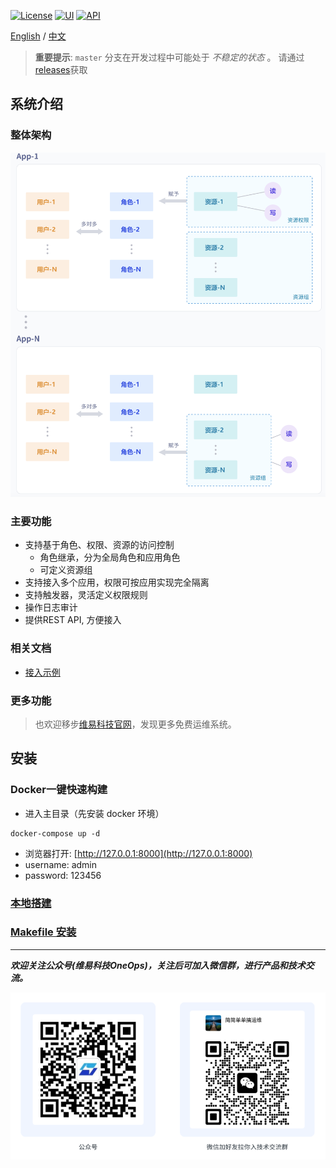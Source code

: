 
[![License](https://img.shields.io/badge/License-Apache2.0-brightgreen)](https://github.com/veops/cmdb/blob/master/LICENSE)
[![UI](https://img.shields.io/badge/UI-Ant%20Design%20Pro%20Vue-brightgreen)](https://github.com/sendya/ant-design-pro-vue)
[![API](https://img.shields.io/badge/API-Flask-brightgreen)](https://github.com/pallets/flask)

[English](README_en.md) / [中文](README.md)


> **重要提示**: `master` 分支在开发过程中可能处于 _不稳定的状态_ 。
> 请通过[releases](https://github.com/veops/acl/releases)获取

## 系统介绍

### 整体架构

<img src=docs/images/infra.jpg />

### 主要功能

- 支持基于角色、权限、资源的访问控制
  - 角色继承，分为全局角色和应用角色
  - 可定义资源组
- 支持接入多个应用，权限可按应用实现完全隔离
- 支持触发器，灵活定义权限规则
- 操作日志审计
- 提供REST API, 方便接入

### 相关文档

- <a href="acl-api/example.py" target="_blank">接入示例</a> 

### 更多功能

> 也欢迎移步[维易科技官网](https://veops.cn)，发现更多免费运维系统。


## 安装

### Docker一键快速构建
- 进入主目录（先安装 docker 环境）

```
docker-compose up -d
```

- 浏览器打开: [http://127.0.0.1:8000](http://127.0.0.1:8000)
- username: admin 
- password: 123456

### [本地搭建](docs/local.md)

### [Makefile 安装](docs/makefile.md)

---

_**欢迎关注公众号(维易科技OneOps)，关注后可加入微信群，进行产品和技术交流。**_

![公众号: 维易科技OneOps](docs/images/wechat.png)

